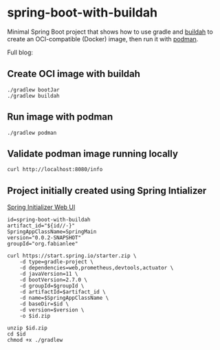 # spring-boot-with-buildah

Minimal Spring Boot project that shows how to use gradle and [buildah](https://buildah.io/) to create an OCI-compatible (Docker) image, then run it with [podman](https://podman.io/).

Full blog: 

## Create OCI image with buildah

```
./gradlew bootJar
./gradlew buildah
```

## Run image with podman

```
./gradlew podman
```

## Validate podman image running locally

```
curl http://localhost:8080/info
```

## Project initially created using Spring Intializer

[Spring Initializer Web UI](https://start.spring.io/)

```
id=spring-boot-with-buildah
artifact_id="${id//-}"
SpringAppClassName=SpringMain
version="0.0.2-SNAPSHOT"
groupId="org.fabianlee"

curl https://start.spring.io/starter.zip \
    -d type=gradle-project \
    -d dependencies=web,prometheus,devtools,actuator \
    -d javaVersion=11 \
    -d bootVersion=2.7.0 \
    -d groupId=$groupId \
    -d artifactId=$artifact_id \
    -d name=$SpringAppClassName \
    -d baseDir=$id \
    -d version=$version \
    -o $id.zip

unzip $id.zip
cd $id
chmod +x ./gradlew
```


